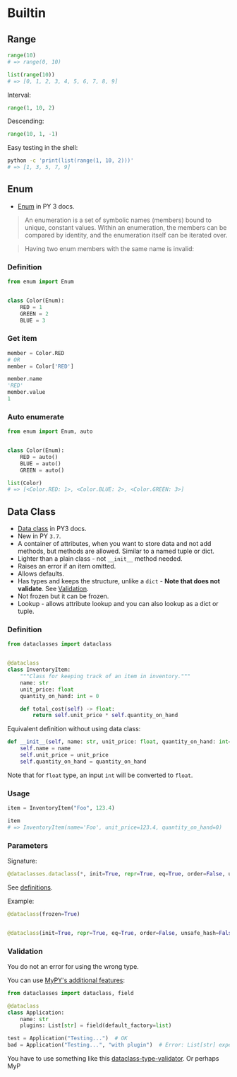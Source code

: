 # Builtin

## Range


```python
range(10)
# => range(0, 10)
```

```python
list(range(10))
# => [0, 1, 2, 3, 4, 5, 6, 7, 8, 9]
```

Interval:

```python
range(1, 10, 2)
```

Descending:

```python
range(10, 1, -1)
```

Easy testing in the shell:

```sh
python -c 'print(list(range(1, 10, 2)))'
# => [1, 3, 5, 7, 9]
```


## Enum


- [Enum](https://docs.python.org/3/library/enum.html) in PY 3 docs.

> An enumeration is a set of symbolic names (members) bound to unique, constant values. Within an enumeration, the members can be compared by identity, and the enumeration itself can be iterated over.

> Having two enum members with the same name is invalid:


### Definition

```python
from enum import Enum


class Color(Enum):
    RED = 1
    GREEN = 2
    BLUE = 3
```


### Get item

```python
member = Color.RED
# OR
member = Color['RED']
```

```python
member.name
'RED'
member.value
1
```

### Auto enumerate

```python
from enum import Enum, auto


class Color(Enum):
    RED = auto()
    BLUE = auto()
    GREEN = auto()
```

```python
list(Color)
# => [<Color.RED: 1>, <Color.BLUE: 2>, <Color.GREEN: 3>]
```

## Data Class

- [Data class](https://docs.python.org/3/library/dataclasses.html) in PY3 docs.
- New in PY `3.7`.
- A container of attributes, when you want to store data and not add methods, but methods are allowed. Similar to a named tuple or dict.
- Lighter than a plain class - not `__init__` method needed. 
- Raises an error if an item omitted.
- Allows defaults.
- Has types and keeps the structure, unlike a `dict` - **Note that does not validate**. See [Validation](#validation).
- Not frozen but it can be frozen.
- Lookup - allows attribute lookup and you can also lookup as a dict or tuple.


### Definition

```python
from dataclasses import dataclass


@dataclass
class InventoryItem:
    """Class for keeping track of an item in inventory."""
    name: str
    unit_price: float
    quantity_on_hand: int = 0

    def total_cost(self) -> float:
        return self.unit_price * self.quantity_on_hand
```

Equivalent definition without using data class:

```python
def __init__(self, name: str, unit_price: float, quantity_on_hand: int=0):
    self.name = name
    self.unit_price = unit_price
    self.quantity_on_hand = quantity_on_hand
```

Note that for `float` type, an input `int` will be converted to `float`.

### Usage

```python
item = InventoryItem("Foo", 123.4)

item
# => InventoryItem(name='Foo', unit_price=123.4, quantity_on_hand=0)
```

### Parameters

Signature:

```python
@dataclasses.dataclass(*, init=True, repr=True, eq=True, order=False, unsafe_hash=False, frozen=False)
```

See [definitions](https://docs.python.org/3/library/dataclasses.html#module-level-decorators-classes-and-functions).

Example:

```python
@dataclass(frozen=True)


@dataclass(init=True, repr=True, eq=True, order=False, unsafe_hash=False, frozen=False)
```

### Validation

You do not an error for using the wrong type.

You can use [MyPY's additional features](https://mypy.readthedocs.io/en/stable/additional_features.html):

```python
from dataclasses import dataclass, field

@dataclass
class Application:
    name: str
    plugins: List[str] = field(default_factory=list)

test = Application("Testing...")  # OK
bad = Application("Testing...", "with plugin")  # Error: List[str] expected
```

 You have to use something like this [dataclass-type-validator](https://pypi.org/project/dataclass-type-validator/). Or perhaps MyP
<!--stackedit_data:
eyJoaXN0b3J5IjpbLTEwMzU0NzI4NDQsMTk4NjIyMjIyMF19
-->